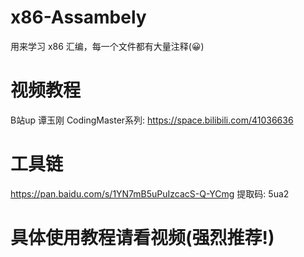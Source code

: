 # x86-Assambely
用来学习 x86 汇编，每一个文件都有大量注释(😀)
# 视频教程
B站up 谭玉刚 CodingMaster系列: https://space.bilibili.com/41036636
# 工具链
https://pan.baidu.com/s/1YN7mB5uPuIzcacS-Q-YCmg 提取码: 5ua2
# 具体使用教程请看视频(强烈推荐!)
